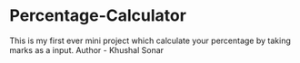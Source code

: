 # Percentage-Calculator
This is my first ever mini project  which calculate your percentage by taking marks as a input.
Author - Khushal Sonar

